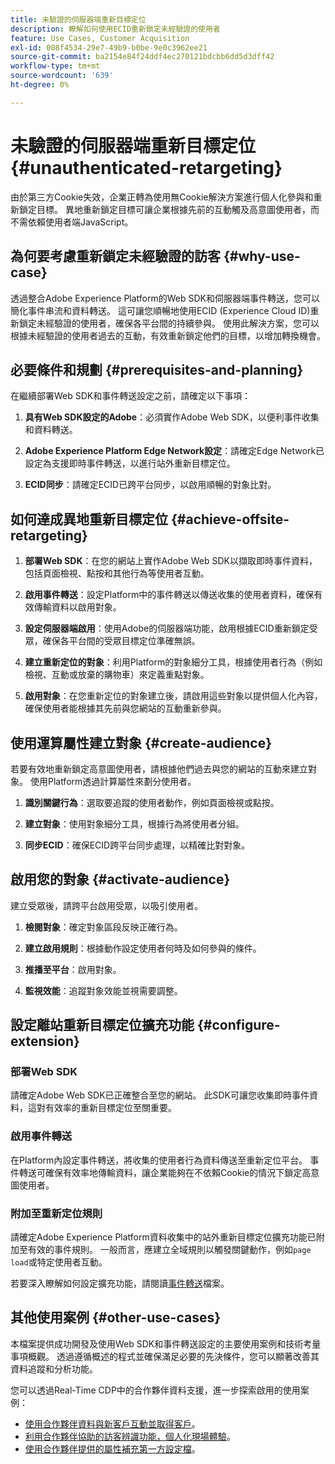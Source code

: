 ```yaml
---
title: 未驗證的伺服器端重新目標定位
description: 瞭解如何使用ECID重新鎖定未經驗證的使用者
feature: Use Cases, Customer Acquisition
exl-id: 008f4534-29e7-49b9-b0be-9e0c3962ee21
source-git-commit: ba2154e84f24ddf4ec270121bdcbb6dd5d3dff42
workflow-type: tm+mt
source-wordcount: '639'
ht-degree: 0%

---
```


# 未驗證的伺服器端重新目標定位 {#unauthenticated-retargeting}

由於第三方Cookie失效，企業正轉為使用無Cookie解決方案進行個人化參與和重新鎖定目標。 異地重新鎖定目標可讓企業根據先前的互動觸及高意圖使用者，而不需依賴使用者端JavaScript。

## 為何要考慮重新鎖定未經驗證的訪客 {#why-use-case}

透過整合Adobe Experience Platform的Web SDK和伺服器端事件轉送，您可以簡化事件串流和資料轉送。 這可讓您順暢地使用ECID (Experience Cloud ID)重新鎖定未經驗證的使用者，確保各平台間的持續參與。 使用此解決方案，您可以根據未經驗證的使用者過去的互動，有效重新鎖定他們的目標，以增加轉換機會。

## 必要條件和規劃 {#prerequisites-and-planning}

在繼續部署Web SDK和事件轉送設定之前，請確定以下事項：

1. **具有Web SDK設定的Adobe**：必須實作Adobe Web SDK，以便利事件收集和資料轉送。

2. **Adobe Experience Platform Edge Network設定**：請確定Edge Network已設定為支援即時事件轉送，以進行站外重新目標定位。

3. **ECID同步**：請確定ECID已跨平台同步，以啟用順暢的對象比對。

## 如何達成異地重新目標定位 {#achieve-offsite-retargeting}

1. **部署Web SDK**：在您的網站上實作Adobe Web SDK以擷取即時事件資料，包括頁面檢視、點按和其他行為等使用者互動。

2. **啟用事件轉送**：設定Platform中的事件轉送以傳送收集的使用者資料，確保有效傳輸資料以啟用對象。

3. **設定伺服器端啟用**：使用Adobe的伺服器端功能，啟用根據ECID重新鎖定受眾，確保各平台間的受眾目標定位準確無誤。

4. **建立重新定位的對象**：利用Platform的對象細分工具，根據使用者行為（例如檢視、互動或放棄的購物車）來定義重點對象。

5. **啟用對象**：在您重新定位的對象建立後，請啟用這些對象以提供個人化內容，確保使用者能根據其先前與您網站的互動重新參與。

## 使用運算屬性建立對象 {#create-audience}

若要有效地重新鎖定高意圖使用者，請根據他們過去與您的網站的互動來建立對象。 使用Platform透過計算屬性來劃分使用者。

1. **識別關鍵行為**：選取要追蹤的使用者動作，例如頁面檢視或點按。

2. **建立對象**：使用對象細分工具，根據行為將使用者分組。

3. **同步ECID**：確保ECID跨平台同步處理，以精確比對對象。

## 啟用您的對象 {#activate-audience}

建立受眾後，請跨平台啟用受眾，以吸引使用者。

1. **檢閱對象**：確定對象區段反映正確行為。

2. **建立啟用規則**：根據動作設定使用者何時及如何參與的條件。

3. **推播至平台**：啟用對象。

4. **監視效能**：追蹤對象效能並視需要調整。

## 設定離站重新目標定位擴充功能 {#configure-extension}

### 部署Web SDK

請確定Adobe Web SDK已正確整合至您的網站。 此SDK可讓您收集即時事件資料，這對有效率的重新目標定位至關重要。

### 啟用事件轉送

在Platform內設定事件轉送，將收集的使用者行為資料傳送至重新定位平台。 事件轉送可確保有效率地傳輸資料，讓企業能夠在不依賴Cookie的情況下鎖定高意圖使用者。

### 附加至重新定位規則

請確定Adobe Experience Platform資料收集中的站外重新目標定位擴充功能已附加至有效的事件規則。 一般而言，應建立全域規則以觸發關鍵動作，例如`page load`或特定使用者互動。

若要深入瞭解如何設定擴充功能，請閱讀[事件轉送](https://experienceleague.adobe.com/zh-hant/docs/experience-platform/tags/event-forwarding/getting-started)檔案。

## 其他使用案例 {#other-use-cases}

本檔案提供成功開發及使用Web SDK和事件轉送設定的主要使用案例和技術考量事項概觀。 透過遵循概述的程式並確保滿足必要的先決條件，您可以顯著改善其資料追蹤和分析功能。

您可以透過Real-Time CDP中的合作夥伴資料支援，進一步探索啟用的使用案例：

- [使用合作夥伴資料與新客戶互動並取得客戶](./prospecting.md)。
- [利用合作夥伴協助的訪客辨識功能，個人化現場體驗](./offsite-retargeting.md)。
- [使用合作夥伴提供的屬性補充第一方設定檔](./supplement-first-party-profiles.md)。
